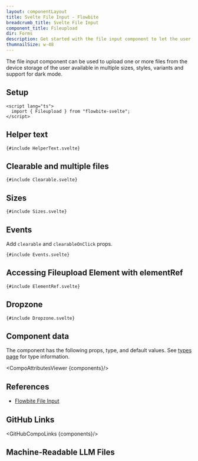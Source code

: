 ```yaml
---
layout: componentLayout
title: Svelte File Input - Flowbite
breadcrumb_title: Svelte File Input
component_title: Fileupload
dir: Forms
description: Get started with the file input component to let the user to upload one or more files from their device storage based on multiple styles and sizes
thumnailSize: w-48
---
```


<script lang="ts">
  import { CompoAttributesViewer,  GitHubCompoLinks, toKebabCase, LlmLink } from '../../utils'
  const components = 'Fileupload'
</script>

The file input component can be used to upload one or more files from the device storage of the user available in multiple sizes, styles, variants and support for dark mode.

## Setup

```svelte example hideOutput
<script lang="ts">
  import { Fileupload } from "flowbite-svelte";
</script>
```

## Helper text

```svelte example
{#include HelperText.svelte}
```

## Clearable and multiple files

```svelte example
{#include Clearable.svelte}
```

## Sizes

```svelte example
{#include Sizes.svelte}
```

## Events

Add `clearable` and `clearableOnClick` props.

```svelte example
{#include Events.svelte}
```

## Accessing Fileupload Element with elementRef

```svelte example
{#include ElementRef.svelte}
```

## Dropzone

```svelte example
{#include Dropzone.svelte}
```

## Component data

The component has the following props, type, and default values. See [types page](/docs/pages/typescript) for type information.

<CompoAttributesViewer {components}/>

## References

- [Flowbite File Input](https://flowbite.com/docs/forms/file-input/)

## GitHub Links

<GitHubCompoLinks {components}/>

## Machine-Readable LLM Files

<LlmLink />
